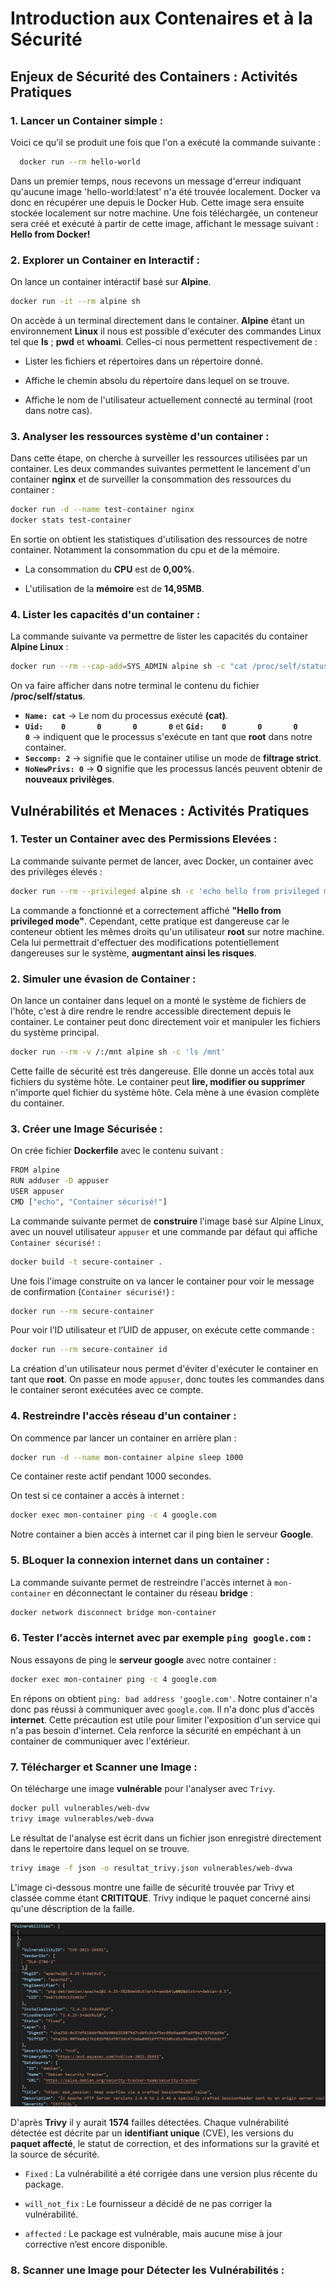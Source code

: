 # Introduction aux Contenaires et à la Sécurité 

## Enjeux de Sécurité des Containers : Activités Pratiques

### 1. Lancer un Container simple : 

Voici ce qu'il se produit une fois que l'on a exécuté la commande suivante : 

```bash
  docker run --rm hello-world
```

Dans un premier temps, nous recevons un message d'erreur indiquant qu'aucune image 'hello-world:latest' n'a été trouvée localement. Docker va donc en récupérer une depuis le Docker Hub. Cette image sera ensuite stockée localement sur notre machine. Une fois téléchargée, un conteneur sera créé et exécuté à partir de cette image, affichant le message suivant : **Hello from Docker!**


### 2. Explorer un Container en Interactif : 

On lance un container intéractif basé sur **Alpine**.

```bash
docker run -it --rm alpine sh
```

On accède à un terminal directement dans le container. **Alpine** étant un environnement **Linux** il nous est possible d'exécuter des commandes Linux tel que **ls** ; **pwd** et **whoami**. Celles-ci nous permettent respectivement de : 

- Lister les fichiers et répertoires dans un répertoire donné.

- Affiche le chemin absolu du répertoire dans lequel on se trouve.

- Affiche le nom de l'utilisateur actuellement connecté au terminal (root dans notre cas).

### 3. Analyser les ressources système d'un container : 

Dans cette étape, on cherche à surveiller les ressources utilisées par un container. 
Les deux commandes suivantes permettent le lancement d'un container **nginx** et de surveiller la consommation des ressources du container : 

```bash
docker run -d --name test-container nginx
docker stats test-container
```

En sortie on obtient les statistiques d'utilisation des ressources de notre container. Notamment la consommation du cpu et de la mémoire. 

- La consommation du **CPU** est de **0,00%**.

- L'utilisation de la **mémoire** est de **14,95MB**. 

### 4. Lister les capacités d'un container : 

La commande suivante va permettre de lister les capacités du container **Alpine Linux** : 

```bash
docker run --rm --cap-add=SYS_ADMIN alpine sh -c "cat /proc/self/status"
```
On va faire afficher dans notre terminal le contenu du fichier **/proc/self/status**. 

- **`Name: cat`** → Le nom du processus exécuté **(cat)**.
- **`Uid:    0       0       0       0`** et **`Gid:    0       0       0       0`** → indiquent que le processus s'exécute en tant que **root** dans notre container.
- **`Seccomp: 2`** → signifie que le container utilise un mode de **filtrage strict**.
- **`NoNewPrivs: 0`** → **0** signifie que les processus lancés peuvent obtenir de **nouveaux privilèges**.




## Vulnérabilités et Menaces : Activités Pratiques

### 1. Tester un Container avec des Permissions Elevées : 

La commande suivante permet de lancer, avec Docker, un container avec des privilèges élevés : 

```bash
docker run --rm --privileged alpine sh -c 'echo hello from privileged mode'
```

La commande a fonctionné et a correctement affiché **"Hello from privileged mode"**. Cependant, cette pratique est dangereuse car le conteneur obtient les mêmes droits qu'un utilisateur **root** sur notre machine. Cela lui permettrait d'effectuer des modifications potentiellement dangereuses sur le système, **augmentant ainsi les risques**.

### 2. Simuler une évasion  de Container : 

On lance un container dans lequel on a monté le système de fichiers de l'hôte, c'est à dire rendre le rendre accessible directement depuis le container. Le container peut donc directement voir et manipuler les fichiers du système principal.

```bash
docker run --rm -v /:/mnt alpine sh -c 'ls /mnt'
```

Cette faille de sécurité est très dangereuse. Elle donne un accès total aux fichiers du système hôte. Le container peut **lire, modifier ou supprimer** n'importe quel fichier du système hôte. Cela mène à une évasion complète du container.

### 3. Créer une Image Sécurisée : 

On crée fichier **Dockerfile** avec le contenu suivant : 

```bash
FROM alpine
RUN adduser -D appuser
USER appuser
CMD ["echo", "Container sécurisé!"]
```
La commande suivante permet de **construire** l'image basé sur Alpine Linux, avec un nouvel utilisateur `appuser` et une commande par défaut qui affiche `Container sécurisé!` : 

```bash
docker build -t secure-container .
```
Une fois l'image construite on va lancer le container pour voir le message de confirmation (`Container sécurisé!`) : 

```bash
docker run --rm secure-container
```
Pour voir l’ID utilisateur et l’UID de appuser, on exécute cette commande : 

```bash
docker run --rm secure-container id
```

La création d'un utilisateur nous permet d'éviter d'exécuter le container en tant que **root**. On passe en mode `appuser`, donc toutes les commandes dans le container seront exécutées avec ce compte. 

### 4. Restreindre l'accès réseau d'un container : 

On commence par lancer un container en arrière plan : 

```bash
docker run -d --name mon-container alpine sleep 1000
```
Ce container reste actif pendant 1000 secondes. 

On test si ce container a accès à internet : 

```bash
docker exec mon-container ping -c 4 google.com
```
Notre container a bien accès à internet car il ping bien le serveur **Google**.

### 5. BLoquer la connexion internet dans un container : 

La commande suivante permet de restreindre l'accès internet à `mon-container` en déconnectant le container du réseau **bridge** : 

```bash
docker network disconnect bridge mon-container
```

### 6. Tester l'accès internet avec par exemple `ping google.com` : 

Nous essayons de ping le **serveur google** avec notre container : 

```bash
docker exec mon-container ping -c 4 google.com
```
En répons on obtient `ping: bad address 'google.com'`. Notre container n'a donc pas réussi à communiquer avec `google.com`. Il n'a donc plus d'accès **internet**. 
Cette précaution est utile pour limiter l'exposition d'un service qui n'a pas besoin d'internet. Cela renforce la sécurité en empéchant à un container de communiquer avec l'extérieur. 

### 7. Télécharger et Scanner une Image : 

On télécharge une image **vulnérable** pour l'analyser avec `Trivy`. 

```bash
docker pull vulnerables/web-dvw
trivy image vulnerables/web-dvwa
```

Le résultat de l'analyse est écrit dans un fichier json enregistré directement dans le repertoire dans lequel on se trouve. 

```bash
trivy image -f json -o resultat_trivy.json vulnerables/web-dvwa
```
L'image ci-dessous montre une faille de sécurité trouvée par Trivy et classée comme étant **CRITITQUE**. Trivy indique le paquet concerné ainsi qu'une déscription de la faille.

![Screen d'une faille trouvée par Trivy](screen/trivy-analyse.png)

D'après **Trivy** il y aurait **1574** failles détectées. Chaque vulnérabilité détectée est décrite par un **identifiant unique** (CVE), les versions du **paquet affecté**, le statut de correction, et des informations sur la gravité et la source de sécurité.

- `Fixed` : La vulnérabilité a été corrigée dans une version plus récente du package.

- `will_not_fix` : Le fournisseur a décidé de ne pas corriger la vulnérabilité.

- `affected` : Le package est vulnérable, mais aucune mise à jour corrective n’est encore disponible.

### 8. Scanner une Image pour Détecter les Vulnérabilités : 


